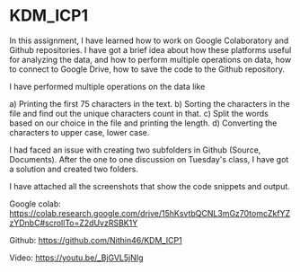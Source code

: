 # KDM_ICP1

In this assignment, I have learned how to work on Google Colaboratory and Github repositories. I have got a brief idea about how these platforms useful for analyzing the data, and how to perform multiple operations on data, how to connect to Google Drive, how to save the code to the Github repository.

I have performed multiple operations on the data like

a) Printing the first 75 characters in the text. 
b) Sorting the characters in the file and find out the unique characters count in that. 
c) Split the words based on our choice in the file and printing the length. 
d) Converting the characters to upper case, lower case.

I had faced an issue with creating two subfolders in Github (Source, Documents). After the one to one discussion on Tuesday's class, I have got a solution and created two folders.

I have attached all the screenshots that show the code snippets and output.

Google colab: https://colab.research.google.com/drive/15hKsvtbQCNL3mGz70tomcZkfYZzYDnbC#scrollTo=Z2dUvzRSBK1Y

Github: https://github.com/Nithin46/KDM_ICP1

Video: https://youtu.be/_BjGVL5jNIg
